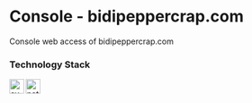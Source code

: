# Console - bidipeppercrap.com

Console web access of bidipeppercrap.com

### Technology Stack
[<img align="left" width="26px" src="https://svelte.dev/favicon.png" alt="svelte">][svelte]
[<img align="left" width="26px" src="https://www.netlify.com/img/press/logos/logomark.png" alt="netlify">][netlify]

[svelte]: https://svelte.dev/
[netlify]: https://netlify.com/
